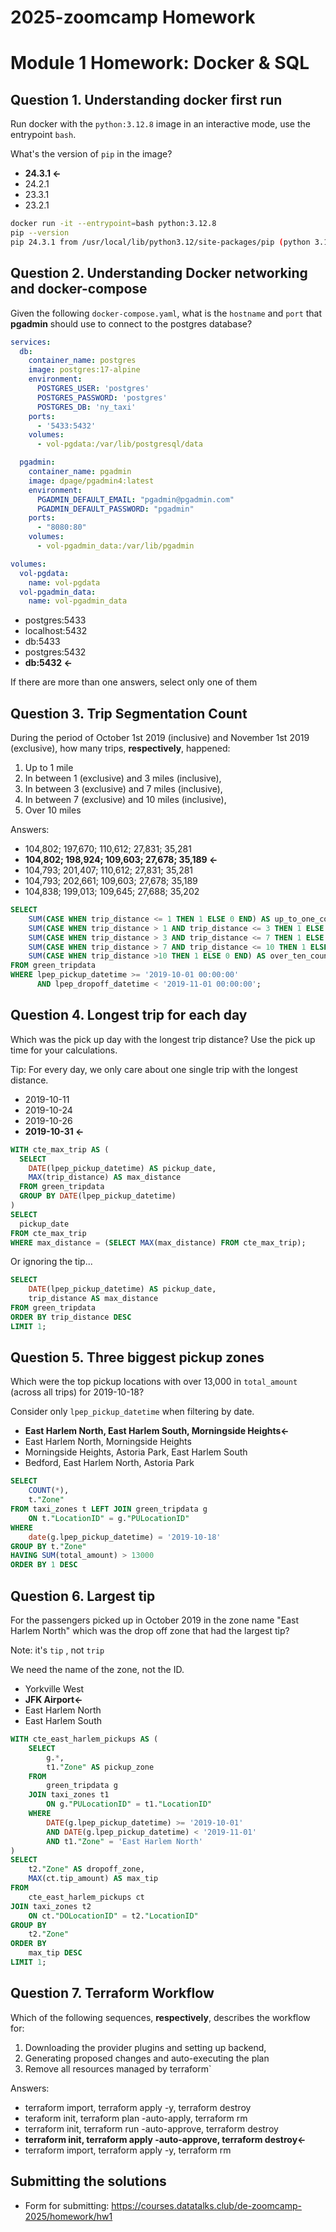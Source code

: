 # 2025-zoomcamp Homework
# Module 1 Homework: Docker & SQL

## Question 1. Understanding docker first run 

Run docker with the `python:3.12.8` image in an interactive mode, use the entrypoint `bash`.

What's the version of `pip` in the image?

- **24.3.1 <-**
- 24.2.1
- 23.3.1
- 23.2.1

```bash
docker run -it --entrypoint=bash python:3.12.8
pip --version
pip 24.3.1 from /usr/local/lib/python3.12/site-packages/pip (python 3.12)
```

## Question 2. Understanding Docker networking and docker-compose

Given the following `docker-compose.yaml`, what is the `hostname` and `port` that **pgadmin** should use to connect to the postgres database?

```yaml
services:
  db:
    container_name: postgres
    image: postgres:17-alpine
    environment:
      POSTGRES_USER: 'postgres'
      POSTGRES_PASSWORD: 'postgres'
      POSTGRES_DB: 'ny_taxi'
    ports:
      - '5433:5432'
    volumes:
      - vol-pgdata:/var/lib/postgresql/data

  pgadmin:
    container_name: pgadmin
    image: dpage/pgadmin4:latest
    environment:
      PGADMIN_DEFAULT_EMAIL: "pgadmin@pgadmin.com"
      PGADMIN_DEFAULT_PASSWORD: "pgadmin"
    ports:
      - "8080:80"
    volumes:
      - vol-pgadmin_data:/var/lib/pgadmin  

volumes:
  vol-pgdata:
    name: vol-pgdata
  vol-pgadmin_data:
    name: vol-pgadmin_data
```

- postgres:5433
- localhost:5432
- db:5433
- postgres:5432
- **db:5432 <-**

If there are more than one answers, select only one of them

## Question 3. Trip Segmentation Count

During the period of October 1st 2019 (inclusive) and November 1st 2019 (exclusive), how many trips, **respectively**, happened:
1. Up to 1 mile
2. In between 1 (exclusive) and 3 miles (inclusive),
3. In between 3 (exclusive) and 7 miles (inclusive),
4. In between 7 (exclusive) and 10 miles (inclusive),
5. Over 10 miles 

Answers:

- 104,802;  197,670;  110,612;  27,831;  35,281
- **104,802;  198,924;  109,603;  27,678;  35,189 <-**
- 104,793;  201,407;  110,612;  27,831;  35,281
- 104,793;  202,661;  109,603;  27,678;  35,189
- 104,838;  199,013;  109,645;  27,688;  35,202

```sql
SELECT
	SUM(CASE WHEN trip_distance <= 1 THEN 1 ELSE 0 END) AS up_to_one_count,
	SUM(CASE WHEN trip_distance > 1 AND trip_distance <= 3 THEN 1 ELSE 0 END) AS one_three_count,
	SUM(CASE WHEN trip_distance > 3 AND trip_distance <= 7 THEN 1 ELSE 0 END) AS three_seven_count,
	SUM(CASE WHEN trip_distance > 7 AND trip_distance <= 10 THEN 1 ELSE 0 END) AS seven_ten_count,
	SUM(CASE WHEN trip_distance >10 THEN 1 ELSE 0 END) AS over_ten_count
FROM green_tripdata
WHERE lpep_pickup_datetime >= '2019-10-01 00:00:00'
	  AND lpep_dropoff_datetime < '2019-11-01 00:00:00';
```


## Question 4. Longest trip for each day

Which was the pick up day with the longest trip distance?
Use the pick up time for your calculations.

Tip: For every day, we only care about one single trip with the longest distance. 

- 2019-10-11
- 2019-10-24
- 2019-10-26
- **2019-10-31 <-**

```sql
WITH cte_max_trip AS (
  SELECT 
    DATE(lpep_pickup_datetime) AS pickup_date, 
    MAX(trip_distance) AS max_distance         
  FROM green_tripdata
  GROUP BY DATE(lpep_pickup_datetime) 
)
SELECT 
  pickup_date
FROM cte_max_trip
WHERE max_distance = (SELECT MAX(max_distance) FROM cte_max_trip);
```
Or ignoring the tip...
```sql
SELECT 
	DATE(lpep_pickup_datetime) AS pickup_date, 
    trip_distance AS max_distance
FROM green_tripdata
ORDER BY trip_distance DESC
LIMIT 1;
```


## Question 5. Three biggest pickup zones

Which were the top pickup locations with over 13,000 in
`total_amount` (across all trips) for 2019-10-18?

Consider only `lpep_pickup_datetime` when filtering by date.
 
- **East Harlem North, East Harlem South, Morningside Heights<-**
- East Harlem North, Morningside Heights
- Morningside Heights, Astoria Park, East Harlem South
- Bedford, East Harlem North, Astoria Park

```sql
SELECT
	COUNT(*),
	t."Zone"
FROM taxi_zones t LEFT JOIN green_tripdata g
	ON t."LocationID" = g."PULocationID" 
WHERE 
	date(g.lpep_pickup_datetime) = '2019-10-18'
GROUP BY t."Zone"
HAVING SUM(total_amount) > 13000
ORDER BY 1 DESC
```


## Question 6. Largest tip

For the passengers picked up in October 2019 in the zone
name "East Harlem North" which was the drop off zone that had
the largest tip?

Note: it's `tip` , not `trip`

We need the name of the zone, not the ID.

- Yorkville West
- **JFK Airport<-**
- East Harlem North
- East Harlem South

```sql
WITH cte_east_harlem_pickups AS (
    SELECT 
        g.*,
        t1."Zone" AS pickup_zone
    FROM
        green_tripdata g
    JOIN taxi_zones t1
        ON g."PULocationID" = t1."LocationID"
    WHERE
        DATE(g.lpep_pickup_datetime) >= '2019-10-01' 
        AND DATE(g.lpep_pickup_datetime) < '2019-11-01' 
        AND t1."Zone" = 'East Harlem North'
)
SELECT 
    t2."Zone" AS dropoff_zone,
    MAX(ct.tip_amount) AS max_tip
FROM
    cte_east_harlem_pickups ct
JOIN taxi_zones t2
    ON ct."DOLocationID" = t2."LocationID"
GROUP BY 
    t2."Zone"
ORDER BY 
    max_tip DESC
LIMIT 1;

```

## Question 7. Terraform Workflow

Which of the following sequences, **respectively**, describes the workflow for: 
1. Downloading the provider plugins and setting up backend,
2. Generating proposed changes and auto-executing the plan
3. Remove all resources managed by terraform`

Answers:
- terraform import, terraform apply -y, terraform destroy
- teraform init, terraform plan -auto-apply, terraform rm
- terraform init, terraform run -auto-approve, terraform destroy
- **terraform init, terraform apply -auto-approve, terraform destroy<-**
- terraform import, terraform apply -y, terraform rm


## Submitting the solutions

* Form for submitting: https://courses.datatalks.club/de-zoomcamp-2025/homework/hw1
